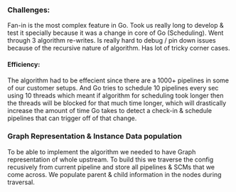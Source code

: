 ### Challenges:

Fan-in is the most complex feature in Go. Took us really long to develop & test it specially because it was a change in core of Go (Scheduling). Went through 3 algorithm re-writes. Is really hard to debug / pin down issues because of the recursive nature of algorithm. Has lot of tricky corner cases.

#### Efficiency:

The algorithm had to be effecient since there are a 1000+ pipelines in some of our customer setups. And Go tries to schedule 10 pipelines every sec using 10 threads which meant if algorithm for scheduling took longer then the threads will be blocked for that much time longer, which will drastically increase the amount of time Go takes to detect a check-in & schedule pipelines that can trigger off of that change.

### Graph Representation & Instance Data population

To be able to implement the algorithm we needed to have Graph representation of whole upstream. To build this we traverse the config recusively from current pipeline and store all pipelines & SCMs that we come across. We populate parent & child information in the nodes during traversal.
